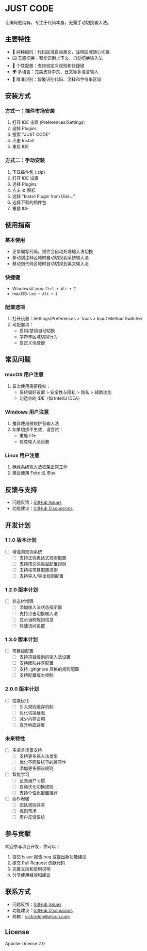 # JUST CODE

让编码更纯粹，专注于代码本身，无需手动切换输入法。

## 主要特性

- 🚀 纯粹编码：代码区域自动英文，注释区域随心切换
- ⌨️ 无感切换：智能识别上下文，自动切换输入法
- 🔧 个性配置：支持自定义规则和快捷键
- 🌍 多语言：完美支持中文、日文等多语言输入
- 🎯 精准识别：智能识别代码、注释和字符串区域

## 安装方式

### 方式一：插件市场安装
1. 打开 IDE 设置 (Preferences/Settings)
2. 选择 Plugins
3. 搜索 "JUST CODE"
4. 点击 Install
5. 重启 IDE

### 方式二：手动安装
1. 下载插件包 (.zip)
2. 打开 IDE 设置
3. 选择 Plugins
4. 点击 ⚙️ 图标
5. 选择 "Install Plugin from Disk..."
6. 选择下载的插件包
7. 重启 IDE

## 使用指南

### 基本使用
- 正常编写代码，插件会自动处理输入法切换
- 移动到注释区域时自动切换到系统输入法
- 移动到代码区域时自动切换到英文输入法

### 快捷键
- Windows/Linux: `Ctrl + Alt + I`
- macOS: `Cmd + Alt + I`

### 配置选项
1. 打开设置：Settings/Preferences > Tools > Input Method Switcher
2. 可配置项：
   - 启用/禁用自动切换
   - 字符串区域切换行为
   - 自定义快捷键

## 常见问题

### macOS 用户注意
1. 首次使用需要授权：
   - 系统偏好设置 > 安全性与隐私 > 隐私 > 辅助功能
   - 勾选你的 IDE（如 IntelliJ IDEA）

### Windows 用户注意
1. 推荐使用微软拼音输入法
2. 如果切换不生效，请尝试：
   - 重启 IDE
   - 检查输入法设置

### Linux 用户注意
1. 确保系统输入法框架正常工作
2. 建议使用 Fcitx 或 IBus

## 反馈与支持

- 问题反馈：[GitHub Issues](https://github.com/gushan1898/just-code/issues)
- 功能建议：[GitHub Discussions](https://github.com/gushan1898/just-code/discussions)

## 开发计划

### 1.1.0 版本计划
- [ ] 增强的规则系统
  - [ ] 支持正则表达式规则配置
  - [ ] 支持按文件类型配置规则
  - [ ] 支持按项目配置规则
  - [ ] 支持导入/导出规则配置

### 1.2.0 版本计划
- [ ] 状态栏增强
  - [ ] 添加输入法状态指示器
  - [ ] 支持点击切换输入法
  - [ ] 显示当前规则信息
  - [ ] 快速访问设置

### 1.3.0 版本计划
- [ ] 项目级配置
  - [ ] 支持项目级别的输入法设置
  - [ ] 支持团队共享配置
  - [ ] 支持 .gitignore 风格的规则配置
  - [ ] 支持配置版本控制

### 2.0.0 版本计划
- [ ] 性能优化
  - [ ] 引入规则缓存机制
  - [ ] 优化切换延迟
  - [ ] 减少内存占用
  - [ ] 提升响应速度

### 未来特性
- [ ] 多语言场景支持
  - [ ] 支持更多输入法类型
  - [ ] 优化不同系统下的兼容性
  - [ ] 添加更多预设规则

- [ ] 智能学习
  - [ ] 记录用户习惯
  - [ ] 自动优化切换规则
  - [ ] 支持个性化配置推荐

- [ ] 协作增强
  - [ ] 团队规则共享
  - [ ] 规则市场
  - [ ] 用户反馈系统

## 参与贡献

欢迎参与项目开发，你可以：
1. 提交 Issue 报告 bug 或提出新功能建议
2. 提交 Pull Request 贡献代码
3. 完善文档和使用说明
4. 分享使用经验和建议

## 联系方式

- 问题反馈：[GitHub Issues](https://github.com/gushan1898/just-code/issues)
- 功能建议：[GitHub Discussions](https://github.com/gushan1898/just-code/discussions)
- 邮箱：victordon@aliyun.com

## License

Apache License 2.0 